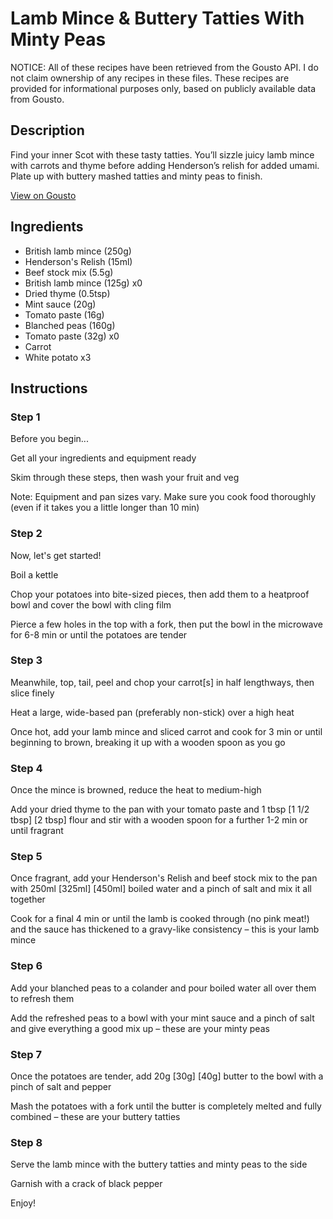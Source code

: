 # Lamb Mince & Buttery Tatties With Minty Peas

NOTICE: All of these recipes have been retrieved from the Gousto API. I do not claim ownership of any recipes in these files. These recipes are provided for informational purposes only, based on publicly available data from Gousto.

## Description

Find your inner Scot with these tasty tatties. You’ll sizzle juicy lamb mince with carrots and thyme before adding Henderson’s relish for added umami. Plate up with buttery mashed tatties and minty peas to finish.

[View on Gousto](https://www.gousto.co.uk/recipes/cookbook/lamb-mince-buttery-tatties-with-minty-peas)

## Ingredients

- British lamb mince (250g)
- Henderson's Relish (15ml)
- Beef stock mix (5.5g)
- British lamb mince (125g) x0
- Dried thyme (0.5tsp)
- Mint sauce (20g)
- Tomato paste (16g)
- Blanched peas (160g)
- Tomato paste (32g) x0
- Carrot
- White potato x3

## Instructions


### Step 1

Before you begin...

Get all your ingredients and equipment ready

Skim through these steps, then wash your fruit and veg

Note: Equipment and pan sizes vary. Make sure you cook food thoroughly (even if it takes you a little longer than 10 min)


### Step 2

Now, let's get started!

Boil a kettle

Chop your potatoes into bite-sized pieces, then add them to a heatproof bowl and cover the bowl with cling film

Pierce a few holes in the top with a fork, then put the bowl in the microwave for 6-8 min<span class="text-danger"> </span>or until the potatoes are tender


### Step 3

Meanwhile, top, tail, peel and chop your carrot[s] in half lengthways, then slice finely

Heat a large, wide-based pan (preferably non-stick) over a high heat

Once hot, add your lamb mince and sliced carrot and cook for 3 min or until beginning to brown, breaking it up with a wooden spoon as you go


### Step 4

Once the mince is browned, reduce the heat to medium-high

Add your dried thyme to the pan with your tomato paste and 1 tbsp <span class="text-purple">[1 1/2 tbsp]</span> <span class="text-danger">[2 tbsp]</span> flour and stir with a wooden spoon for a further 1-2 min or until fragrant


### Step 5

Once fragrant, add your Henderson's Relish and beef stock mix to the pan with 250ml <span class="text-purple">[325ml]</span> <span class="text-danger">[450ml]</span> boiled water and a pinch of salt and mix it all together

Cook for a final 4 min or until the lamb is cooked through (no pink meat!) and the sauce has thickened to a gravy-like consistency – this is your lamb mince


### Step 6

Add your blanched peas to a colander and pour boiled water all over them to refresh them

Add the refreshed peas to a bowl with your mint sauce and a pinch of salt and give everything a good mix up – these are your minty peas


### Step 7

Once the potatoes are tender, add 20g <span class="text-purple">[30g]</span> <span class="text-danger">[40g]</span> butter to the bowl with a pinch of salt and pepper

Mash the potatoes with a fork until the butter is completely melted and fully combined – these are your buttery tatties

### Step 8

Serve the lamb mince with the buttery tatties and minty peas to the side

Garnish with a crack of black pepper

Enjoy!

